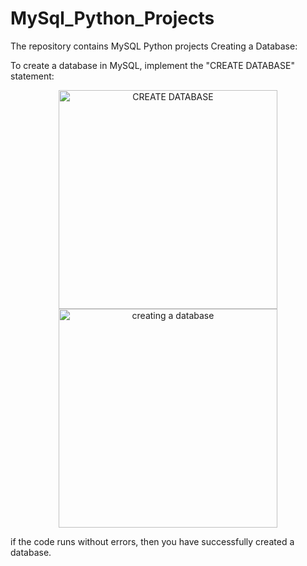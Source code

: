 # MySql_Python_Projects
The repository contains MySQL Python projects
Creating a Database:

To create a database in MySQL, implement the "CREATE DATABASE" statement:
<p align="center">
  <img src="your_relative_path_here" width="350" title="CREATE DATABASE">
  <img src="your_relative_path_here_number_2_large_name" width="350" alt="creating a database">
</p>
if the code runs without errors, then you have successfully created a database.

